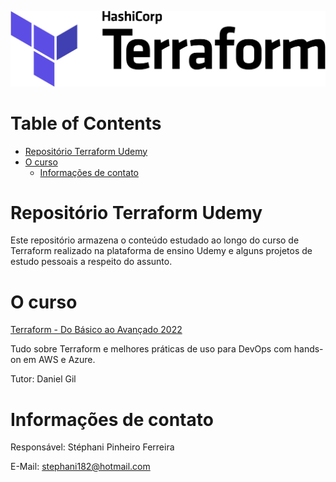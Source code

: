 ![](/img/Terraform_Logo_01.png)

# Table of Contents

- [Repositório Terraform Udemy](#repositório-terraform-udemy)
- [O curso](#o-ccurso)
   - [Informações de contato](#informações-de-contato)


# Repositório Terraform Udemy

Este repositório armazena o conteúdo estudado ao longo do curso de Terraform realizado na plataforma de ensino Udemy e alguns projetos de estudo pessoais a respeito do assunto.

# O curso

[Terraform - Do Básico ao Avançado 2022](https://www.udemy.com/course/terraform-do-basico-ao-avancado/)

Tudo sobre Terraform e melhores práticas de uso para DevOps com hands-on em AWS e Azure.

Tutor: Daniel Gil

# Informações de contato

Responsável: Stéphani Pinheiro Ferreira

E-Mail: stephani182@hotmail.com
